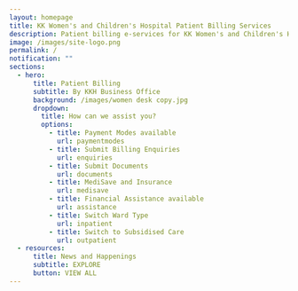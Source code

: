 ```yaml
---
layout: homepage
title: KK Women's and Children's Hospital Patient Billing Services
description: Patient billing e-services for KK Women's and Children's Hospital, Singapore
image: /images/site-logo.png
permalink: /
notification: ""
sections:
  - hero:
      title: Patient Billing
      subtitle: By KKH Business Office
      background: /images/women desk copy.jpg
      dropdown:
        title: How can we assist you?
        options:
          - title: Payment Modes available
            url: paymentmodes
          - title: Submit Billing Enquiries
            url: enquiries
          - title: Submit Documents
            url: documents
          - title: MediSave and Insurance
            url: medisave
          - title: Financial Assistance available
            url: assistance
          - title: Switch Ward Type
            url: inpatient
          - title: Switch to Subsidised Care
            url: outpatient
  - resources:
      title: News and Happenings
      subtitle: EXPLORE
      button: VIEW ALL
---
```

